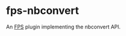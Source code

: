 # fps-nbconvert

An [FPS](https://github.com/jupyter-server/fps) plugin implementing the nbconvert API.
